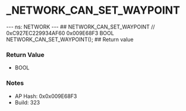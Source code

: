 # _NETWORK_CAN_SET_WAYPOINT

--- ns: NETWORK --- ## NETWORK_CAN_SET_WAYPOINT  // 0xC927EC229934AF60 0x009E68F3 BOOL NETWORK_CAN_SET_WAYPOINT();   ## Return value

### Return Value
* BOOL

### Notes
* AP Hash: 0x0x009E68F3
* Build: 323

